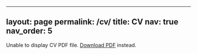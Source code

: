 <!--
---
layout: cv
permalink: /cv/
title: CV
nav: true
nav_order: 5
cv_pdf: CV.pdf
description: Last updated 2024.10
toc:
  sidebar: left
---
-->

---
layout: page
permalink: /cv/
title: CV
nav: true
nav_order: 5
---

<object data="/assets/pdf/CV.pdf" type="application/pdf" width="100%" height="1000px">
  <p>Unable to display CV PDF file. <a href="/assets/pdf/CV.pdf">Download PDF</a> instead.</p>
</object>
